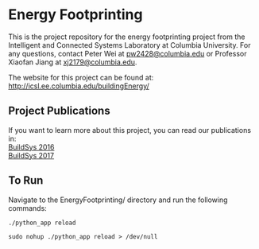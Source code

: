 # Energy Footprinting
This is the project repository for the energy footprinting project from the Intelligent and Connected Systems Laboratory at Columbia University. For any questions, contact Peter Wei at pw2428@columbia.edu or Professor Xiaofan Jiang at xj2179@columbia.edu.

The website for this project can be found at:
http://icsl.ee.columbia.edu/buildingEnergy/

## Project Publications
If you want to learn more about this project, you can read our publications in:  
[BuildSys 2016](https://dl.acm.org/citation.cfm?id=2996412)  
[BuildSys 2017](https://dl.acm.org/citation.cfm?id=3137150)

## To Run
Navigate to the EnergyFootprinting/ directory and run the following commands:
~~~~
./python_app reload

sudo nohup ./python_app reload > /dev/null
~~~~